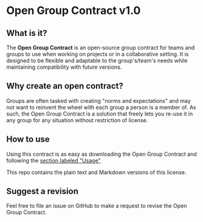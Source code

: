 # Open Group Contract v1.0

## What is it?

The **Open Group Contract** is an open-source group contract for teams and groups to use when working on projects or in a collaborative setting. It is designed to be flexible and adaptable to the group's/team's needs while maintaining compatibility with future versions.

## Why create an open contract?

Groups are often tasked with creating "norms and expectations" and may not want to reinvent the wheel with each group a person is a member of. As such, the Open Group Contract is a solution that freely lets you re-use it in any group for any situation without restriction of license.

## How to use

Using this contract is as easy as downloading the Open Group Contract and following the [section labeled "Usage"](./OGC.md#V-Usage)

This repo contains the plain text and Markdown versions of this license.

## Suggest a revision

Feel free to file an issue on GitHub to make a request to revise the Open Group Contract.
